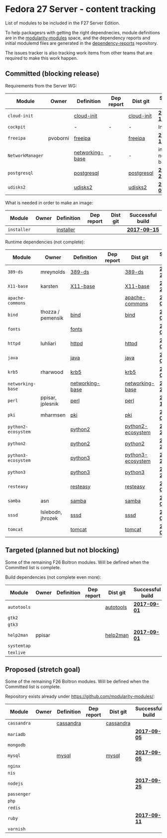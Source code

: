 # Fedora 27 Server - content tracking

List of modules to be included in the F27 Server Edition.

To help packagesrs with getting the right dependnecies, module definitions are in the [modularity-modules](https://github.com/modularity-modules) space, and the dependency reports and initial modulemd files are generated in the [dependency-reports](https://github.com/fedora-modularity/dependency-report) repository.

The issues tracker is also tracking work items from other teams that are required to make this work happen.

## Committed (blocking release)

Requirements from the Server WG:

| Module | Owner | Definition | Dep report | Dist git | Successful build |
|---|---|---|---|---|---|
| `cloud-init ` |  | [cloud-init](https://github.com/modularity-modules/cloud-init) | | [cloud-init](https://src.fedoraproject.org/modules/cloud-init) | [**2017-09-12**](https://mbs.fedoraproject.org/module-build-service/1/module-builds/932) |
| `cockpit` | | - | - | - | In Platform |
| `freeipa ` | pvoborni | [freeipa](https://github.com/modularity-modules/freeipa) | | [freeipa](https://src.fedoraproject.org/modules/freeipa) | [**2017-09-11**](https://mbs.fedoraproject.org/module-build-service/1/module-builds/929) |
| `NetworkManager` | | [networking-base](https://github.com/modularity-modules/networking-base) | - | - | in networking-base |
| `postgresql` | | [postgresql](https://github.com/modularity-modules/postgresql) | | [postgresql](https://src.fedoraproject.org/modules/postgresql) | [**2017-08-25**](https://mbs.fedoraproject.org/module-build-service/1/module-builds/832) |
| `udisks2` | | [udisks2](https://github.com/modularity-modules/udisks2) | | [udisks2](https://src.fedoraproject.org/modules/udisks2) | [**2017-09-05**](https://mbs.fedoraproject.org/module-build-service/1/module-builds/881) |

What is needed in order to make an image:

| Module | Owner | Definition | Dep report | Dist git | Successful build |
|---|---|---|---|---|---|
| `installer` | | [installer](https://github.com/modularity-modules/installer) | | | [**2017-09-15**](https://mbs.fedoraproject.org/module-build-service/1/module-builds/952) |

Runtime dependencies (not complete):

| Module | Owner | Definition | Dep report | Dist git | Successful build |
|---|---|---|---|---|---|
| `389-ds` | mreynolds | [389-ds](https://github.com/modularity-modules/389-ds) | | [389-ds](https://src.fedoraproject.org/modules/389-ds) | [**2017-09-21**](https://mbs.fedoraproject.org/module-build-service/1/module-builds/994) |
| `X11-base` | karsten | [X11-base](https://github.com/modularity-modules/X11-base) | |  [X11-base](https://src.fedoraproject.org/modules/X11-base) | [**2017-09-25**](https://mbs.fedoraproject.org/module-build-service/1/module-builds/1006) |
| `apache-commons` | | | | [apache-commons](https://src.fedoraproject.org/modules/apache-commons) | [**2017-09-05**](https://mbs.fedoraproject.org/module-build-service/1/module-builds/901) |
| `bind` | thozza / pemensik | [bind](https://github.com/modularity-modules/bind) | | [bind](https://src.fedoraproject.org/modules/bind) | [**2017-09-05**](https://mbs.fedoraproject.org/module-build-service/1/module-builds/878) |
| `fonts` | | [fonts](https://github.com/modularity-modules/fonts) | | | [**2017-09-05**](https://mbs.fedoraproject.org/module-build-service/1/module-builds/874) |
| `httpd` | luhliari | [httpd](https://github.com/modularity-modules/httpd) | | [httpd](https://src.fedoraproject.org/modules/httpd) | [**2017-09-05**](https://mbs.fedoraproject.org/module-build-service/1/module-builds/884) |
| `java` | | [java](https://github.com/modularity-modules/java) | | [java](https://src.fedoraproject.org/modules/java) | [**2017-09-06**](https://mbs.fedoraproject.org/module-build-service/1/module-builds/913) |
| `krb5` | rharwood | [krb5](https://github.com/modularity-modules/krb5) | | [krb5](https://src.fedoraproject.org/modules/krb5) | [**2017-09-05**](https://mbs.fedoraproject.org/module-build-service/1/module-builds/872) |
| `networking-base` | | [networking-base](https://github.com/modularity-modules/networking-base) | | [networking-base](https://src.fedoraproject.org/modules/networking-base) | [**2017-09-21**](https://mbs.fedoraproject.org/module-build-service/1/module-builds/985) |
| `perl` | ppisar, jplesnik | [perl](https://github.com/modularity-modules/perl) | | [perl](https://src.fedoraproject.org/modules/perl) | [**2017-09-19**](https://mbs.fedoraproject.org/module-build-service/1/module-builds/960) |
| `pki` | mharmsen | [pki](https://github.com/modularity-modules/pki) | | [pki](https://src.fedoraproject.org/modules/pki) | [**2017-09-06**](https://mbs.fedoraproject.org/module-build-service/1/module-builds/915) |
| `python2-ecosystem` | | [python2](https://github.com/modularity-modules/python2) | | [python2-ecosystem](https://src.fedoraproject.org/modules/python2-ecosystem) | [**2017-09-22**](https://mbs.fedoraproject.org/module-build-service/1/module-builds/1000) |
| `python2` | | [python2](https://github.com/modularity-modules/python2) | | [python2](https://src.fedoraproject.org/modules/python2) | [**2017-09-22**](https://mbs.fedoraproject.org/module-build-service/1/module-builds/996) |
| `python3-ecosystem` | | [python3](https://github.com/modularity-modules/python3) | | [python3-ecosystem](https://src.fedoraproject.org/modules/python3-ecosystem) | [**2017-09-22**](https://mbs.fedoraproject.org/module-build-service/1/module-builds/997) |
| `python3` | | [python3](https://github.com/modularity-modules/python3) | | [python3](https://src.fedoraproject.org/modules/python3) | [**2017-09-21**](https://mbs.fedoraproject.org/module-build-service/1/module-builds/990) |
| `resteasy` | | [resteasy](https://github.com/modularity-modules/resteasy) | | [resteasy](https://src.fedoraproject.org/modules/resteasy) | [**2017-09-05**](https://mbs.fedoraproject.org/module-build-service/1/module-builds/876) |
| `samba` | asn | [samba](https://github.com/modularity-modules/samba) | | [samba](https://src.fedoraproject.org/modules/samba) | [**2017-09-05**](https://mbs.fedoraproject.org/module-build-service/1/module-builds/887) |
| `sssd` | lslebodn, jhrozek | [sssd](https://github.com/modularity-modules/sssd) | | [sssd](https://src.fedoraproject.org/modules/sssd) | [**2017-09-05**](https://mbs.fedoraproject.org/module-build-service/1/module-builds/885) |
| `tomcat` | | [tomcat](https://github.com/modularity-modules/tomcat) | | [tomcat](https://src.fedoraproject.org/modules/tomcat) | [**2017-09-05**](https://mbs.fedoraproject.org/module-build-service/1/module-builds/870) |


## Targeted (planned but not blocking)

Some of the remaining F26 Boltron modules. Will be defined when the Committed list is complete.

Build dependencies (not complete even more):

| Module | Owner | Definition | Dep report | Dist git | Successful build |
|---|---|---|---|---|---|
| `autotools` | | | | [autotools](https://src.fedoraproject.org/modules/autotools) | [**2017-09-01**](https://mbs.fedoraproject.org/module-build-service/1/module-builds/857) |
| `gtk2` | | | | | |
| `gtk3` | | | | | |
| `help2man` | ppisar | | | [help2man](https://src.fedoraproject.org/modules/help2man) | [**2017-09-01**](https://mbs.fedoraproject.org/module-build-service/1/module-builds/856) |
| `systemtap` | | | | | |
| `texlive` | | | | | |

## Proposed (stretch goal)

Some of the remaining F26 Boltron modules. Will be defined when the Committed list is complete.

Repository exists already under https://github.com/modularity-modules/:

| Module | Owner | Definition | Dep report | Dist git | Successful build |
|---|---|---|---|---|---|
| `cassandra` | | [cassandra](https://github.com/modularity-modules/cassandra) | | [cassandra](https://src.fedoraproject.org/modules/cassandra) | |
| `mariadb` | | | | | [**2017-09-05**](https://mbs.fedoraproject.org/module-build-service/1/module-builds/893) |
| `mongodb` | | | | | |
| `mysql` | | [mysql](https://github.com/modularity-modules/mysql) | | [mysql](https://src.fedoraproject.org/modules/mysql) | [**2017-09-05**](https://mbs.fedoraproject.org/module-build-service/1/module-builds/894) |
| `nginx` | | | | | |
| `nis` | | | | | |
| `nodejs` | | | | | [**2017-09-25**](https://mbs.fedoraproject.org/module-build-service/1/module-builds/1005) |
| `passenger` | | | | | |
| `php` | | | | | |
| `redis` | | | | | |
| `ruby` | | | | | [**2017-09-11**](https://mbs.fedoraproject.org/module-build-service/1/module-builds/927) |
| `varnish` | | | | | |
